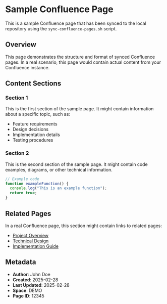 # Sample Confluence Page

This is a sample Confluence page that has been synced to the local repository using the `sync-confluence-pages.sh` script.

## Overview

This page demonstrates the structure and format of synced Confluence pages. In a real scenario, this page would contain actual content from your Confluence instance.

## Content Sections

### Section 1

This is the first section of the sample page. It might contain information about a specific topic, such as:

- Feature requirements
- Design decisions
- Implementation details
- Testing procedures

### Section 2

This is the second section of the sample page. It might contain code examples, diagrams, or other technical information.

```javascript
// Example code
function exampleFunction() {
  console.log("This is an example function");
  return true;
}
```

## Related Pages

In a real Confluence page, this section might contain links to related pages:

- [Project Overview](#)
- [Technical Design](#)
- [Implementation Guide](#)

## Metadata

- **Author**: John Doe
- **Created**: 2025-02-28
- **Last Updated**: 2025-02-28
- **Space**: DEMO
- **Page ID**: 12345 
